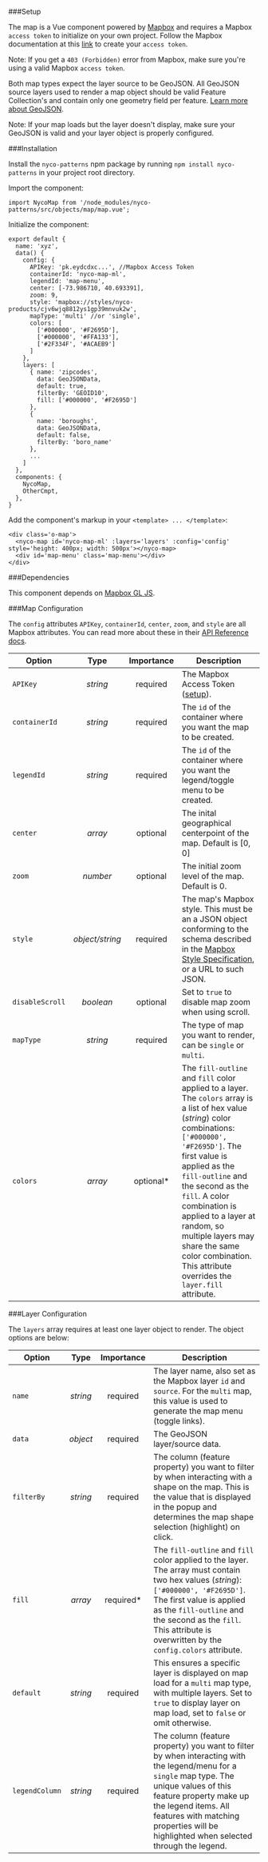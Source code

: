 ###Setup

The map is a Vue component powered by [Mapbox](https://www.mapbox.com/) and requires a Mapbox `access token` to initialize on your own project. Follow the Mapbox documentation at this [link](https://docs.mapbox.com/help/how-mapbox-works/access-tokens/#creating-and-managing-access-tokens) to create your `access token`.

Note: If you get a `403 (Forbidden)` error from Mapbox, make sure you're using a valid Mapbox `access token`.

Both map types expect the layer source to be GeoJSON. All GeoJSON source layers used to render a map object should be valid Feature Collection's and contain only one geometry field per feature. [Learn more about GeoJSON](https://geojson.org/).

Note: If your map loads but the layer doesn't display, make sure your GeoJSON is valid and your layer object is properly configured.

###Installation

Install the `nyco-patterns` npm package by running `npm install nyco-patterns` in your project root directory.

Import the component:

    import NycoMap from '/node_modules/nyco-patterns/src/objects/map/map.vue';


Initialize the component:

    export default {
      name: 'xyz',
      data() {
        config: {
          APIKey: 'pk.eydcdxc...', //Mapbox Access Token
          containerId: 'nyco-map-ml',
          legendId: 'map-menu',
          center: [-73.986710, 40.693391],
          zoom: 9,
          style: 'mapbox://styles/nyco-products/cjv6wjq8812ys1gp39mnvuk2w',
          mapType: 'multi' //or 'single',
          colors: [
            ['#000000', '#F2695D'],
            ['#000000', '#FFA133'],
            ['#2F334F', '#ACAEB9']
          ]
        },
        layers: [
          { name: 'zipcodes',
            data: GeoJSONData,
            default: true,
            filterBy: 'GEOID10',
            fill: ['#000000', '#F2695D']
          },
          {
            name: 'boroughs',
            data: GeoJSONData,
            default: false,
            filterBy: 'boro_name'
          },
          ...
        ]
      },
      components: {
        NycoMap,
        OtherCmpt,
      },
    }

Add the component's markup in your `<template> ... </template>`:

    <div class='o-map'>
      <nyco-map id='nyco-map-ml' :layers='layers' :config='config' style='height: 400px; width: 500px'></nyco-map>
      <div id='map-menu' class='map-menu'></div>
    </div>

###Dependencies

This component depends on [Mapbox GL JS](https://docs.mapbox.com/mapbox-gl-js/api/).

###Map Configuration

The `config` attributes `APIKey`, `containerId`, `center`, `zoom`, and `style` are all Mapbox attributes. You can read more about these in their [API Reference docs](https://docs.mapbox.com/mapbox-gl-js/api/).

Option          | Type        | Importance | Description
----------------|:-----------:|:----------:|------------|
`APIKey`        | *string*         | required   | The Mapbox Access Token ([setup](https://docs.mapbox.com/help/how-mapbox-works/access-tokens/)).
`containerId`   | *string* | required   | The `id` of the container where you want the map to be created.
`legendId`      | *string* | required   | The `id` of the container where you want the legend/toggle menu to be created.
`center`        | *array*      | optional   | The inital geographical centerpoint of the map. Default is [0, 0]
`zoom`          | *number*       | optional   | The initial zoom level of the map. Default is 0.
`style`         | *object/string*       | required   | The map's Mapbox style. This must be an a JSON object conforming to the schema described in the [Mapbox Style Specification](https://docs.mapbox.com/mapbox-gl-js/style-spec/), or a URL to such JSON.
`disableScroll` | *boolean*       | optional   | Set to `true` to disable map zoom when using scroll.
`mapType`       | *string*       | required   | The type of map you want to render, can be `single` or `multi`.
`colors`       | *array*       | optional*  | The `fill-outline` and `fill` color applied to a layer. The `colors` array is a list of hex value (*string*) color combinations: `['#000000', '#F2695D']`. The first value is applied as the `fill-outline` and the second as the `fill`. A color combination is applied to a layer at random, so multiple layers may share the same color combination. This attribute overrides the `layer.fill` attribute.

###Layer Configuration

The `layers` array requires at least one layer object to render. The object options are below:

Option          | Type        | Importance | Description
----------------|:-----------:|:----------:|------------|
`name`         | *string*  | required   | The layer name, also set as the Mapbox layer `id` and `source`. For the `multi` map, this value is used to generate the map menu (toggle links).
`data`         | *object* | required   | The GeoJSON layer/source data.
`filterBy`     | *string*  | required   | The column (feature property) you want to filter by when interacting with a shape on the map. This is the value that is displayed in the popup and determines the map shape selection (highlight) on click.
`fill`         | *array*  | required*   | The `fill-outline` and `fill` color applied to the layer. The array must contain two hex values (*string*): `['#000000', '#F2695D']`. The first value is applied as the `fill-outline` and the second as the `fill`. This attribute is overwritten by the `config.colors` attribute.
`default`      | *string*  | required   | This ensures a specific layer is displayed on map load for a `multi` map type, with multiple layers. Set to `true` to display layer on map load, set to `false` or omit otherwise.
`legendColumn` | *string*  | required   | The column (feature property) you want to filter by when interacting with the legend/menu for a `single` map type. The unique values of this feature property make up the legend items. All features with matching properties will be highlighted when selected through the legend.